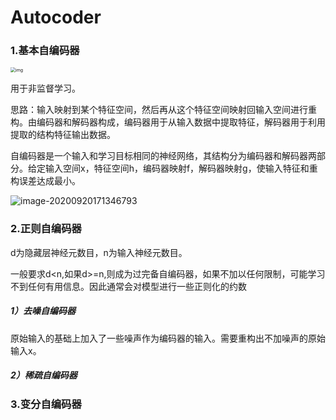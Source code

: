 # Autocoder

### 1.基本自编码器

<img src="https://gitee.com/karlhan/picgo/raw/master/img//4d086e061d950a7b988f021904d162d9f3d3c9b1" alt="img" style="zoom:50%;" />

用于非监督学习。

思路：输入映射到某个特征空间，然后再从这个特征空间映射回输入空间进行重构。由编码器和解码器构成，编码器用于从输入数据中提取特征，解码器用于利用提取的结构特征输出数据。

自编码器是一个输入和学习目标相同的神经网络，其结构分为编码器和解码器两部分。给定输入空间x，特征空间h，编码器映射f，解码器映射g，使输入特征和重构误差达成最小。

![image-20200920171346793](https://gitee.com/karlhan/picgo/raw/master/img//image-20200920171346793.png)

### 2.正则自编码器

d为隐藏层神经元数目，n为输入神经元数目。

一般要求d<n,如果d>=n,则成为过完备自编码器，如果不加以任何限制，可能学习不到任何有用信息。因此通常会对模型进行一些正则化的约数

##### 1）去噪自编码器

原始输入的基础上加入了一些噪声作为编码器的输入。需要重构出不加噪声的原始输入x。

##### 2）稀疏自编码器



### 3.变分自编码器

 

























